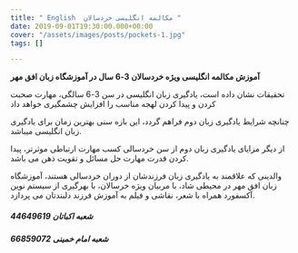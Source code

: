 ```yaml
---
title: " English  مکالمه انگلیسی خردسالان "
date: 2019-09-01T19:30:00.000+00:00
cover: "/assets/images/posts/pockets-1.jpg"
tags: []

---
```

**آموزش مکالمه انگلیسی ویژه خردسالان 3-6 سال در آموزشگاه زبان افق مهر**

تحقیقات نشان داده است، یادگیری زبان انگلیسی در سن 3-6 سالگی، مهارت صحبت کردن و پیدا کردن لهجه مناسب را افزایش چشمگیری خواهد داد

چنانچه شرایط یادگیری زبان دوم فراهم گردد، این بازه سنی بهترین زمان برای یادگیری زبان انگلیسی میباشد.

از دیگر مزایای یادگیری زبان دوم از سن خردسالی کسب مهارت ارتباطی موثرتر، پیدا کردن قدرت مهارت حل مسائل و تقویت ذهن می باشد.

والدینی که علاقمند به یادگیری زبان فرزندشان از دوران خردسالی هستند، آموزشگاه زبان افق مهر در محیطی شاد، با مربیان ویژه خرسالان، با بهرگیری از سیستم نوین آکسفورد همراه با شعر، نقاشی و فیلم به آموزش فرزند دلبندتان می پردازد.

##### **شعبه اکباتان 44649619**

##### **شعبه امام خمینی 66859072**